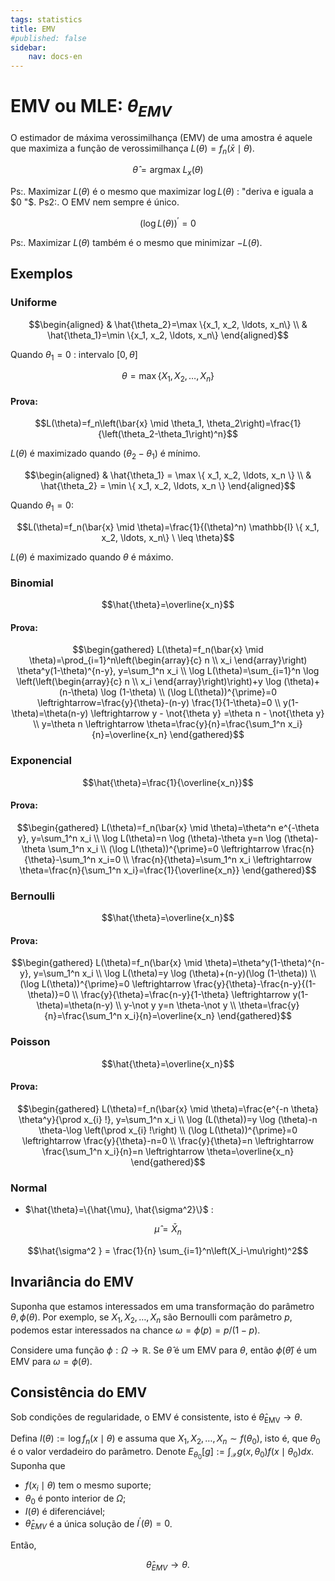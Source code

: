 ```yaml
---
tags: statistics
title: EMV
#published: false
sidebar:
    nav: docs-en
---
```


# EMV ou MLE: $\theta_{E M V}$

O estimador de máxima verossimilhança (EMV) de uma amostra é aquele que maximiza a função de verossimilhança $L(\theta)=f_n(\bar{x} \mid \theta)$.

$$\hat{\theta}=\text{argmax} \; L_x(\theta)$$

Ps:. Maximizar $L(\theta)$ é o mesmo que maximizar $\log L(\theta)$ : "deriva e iguala a $0 "$.
Ps2:. O EMV nem sempre é único.

$$(\log L(\theta))^{\prime}=0$$

Ps:. Maximizar $L(\theta)$ também é o mesmo que minimizar $-L(\theta)$.

## Exemplos

### Uniforme

$$\begin{aligned}
& \hat{\theta_2}=\max \{x_1, x_2, \ldots, x_n\} \\
& \hat{\theta_1}=\min \{x_1, x_2, \ldots, x_n\}
\end{aligned}$$

Quando $\theta_1=0$ : intervalo $[0, \theta]$

$$\theta=\max \{ X_1, X_2, \ldots, X_n \}$$

#### Prova:

$$L(\theta)=f_n\left(\bar{x} \mid \theta_1, \theta_2\right)=\frac{1}{\left(\theta_2-\theta_1\right)^n}$$

$L(\theta)$ é maximizado quando $\left(\theta_2 - \theta_1\right)$ é mínimo.

$$\begin{aligned}
& \hat{\theta_1} = \max \{ x_1, x_2, \ldots, x_n \} \\
& \hat{\theta_2} = \min \{ x_1, x_2, \ldots, x_n \}
\end{aligned}$$

Quando $\theta_1=0$:

$$L(\theta)=f_n(\bar{x} \mid \theta)=\frac{1}{(\theta)^n) \mathbb{I} \{ x_1, x_2, \ldots, x_n\} \ \leq \theta}$$

$L(\theta)$ é maximizado quando $\theta$ é máximo.

### Binomial

$$\hat{\theta}=\overline{x_n}$$

#### Prova:

$$\begin{gathered}
L(\theta)=f_n(\bar{x} \mid \theta)=\prod_{i=1}^n\left(\begin{array}{c}
n \\
x_i
\end{array}\right) \theta^y(1-\theta)^{n-y}, y=\sum_1^n x_i \\
\log L(\theta)=\sum_{i=1}^n \log \left(\left(\begin{array}{c}
n \\
x_i
\end{array}\right)\right)+y \log (\theta)+(n-\theta) \log (1-\theta) \\
(\log L(\theta))^{\prime}=0 \leftrightarrow=\frac{y}{\theta}-(n-y) \frac{1}{1-\theta}=0 \\
y(1-\theta)=\theta(n-y) \leftrightarrow y - \not{\theta y} =\theta n - \not{\theta y} \\
y=\theta n \leftrightarrow \theta=\frac{y}{n}=\frac{\sum_1^n x_i}{n}=\overline{x_n}
\end{gathered}$$

### Exponencial

$$\hat{\theta}=\frac{1}{\overline{x_n}}$$

#### Prova:

$$\begin{gathered}
L(\theta)=f_n(\bar{x} \mid \theta)=\theta^n e^{-\theta y}, y=\sum_1^n x_i \\
\log L(\theta)=n \log (\theta)-\theta y=n \log (\theta)-\theta \sum_1^n x_i \\
(\log L(\theta))^{\prime}=0 \leftrightarrow \frac{n}{\theta}-\sum_1^n x_i=0 \\
\frac{n}{\theta}=\sum_1^n x_i \leftrightarrow \theta=\frac{n}{\sum_1^n x_i}=\frac{1}{\overline{x_n}}
\end{gathered}$$

### Bernoulli

$$\hat{\theta}=\overline{x_n}$$

#### Prova:

$$\begin{gathered}
L(\theta)=f_n(\bar{x} \mid \theta)=\theta^y(1-\theta)^{n-y}, y=\sum_1^n x_i \\
\log L(\theta)=y \log (\theta)+(n-y)(\log (1-\theta)) \\
(\log L(\theta))^{\prime}=0 \leftrightarrow \frac{y}{\theta}-\frac{n-y}{(1-\theta)}=0 \\
\frac{y}{\theta}=\frac{n-y}{1-\theta} \leftrightarrow y(1-\theta)=\theta(n-y) \\
y-\not y y=n \theta-\not y \\
\theta=\frac{y}{n}=\frac{\sum_1^n x_i}{n}=\overline{x_n}
\end{gathered}$$

### Poisson

$$\hat{\theta}=\overline{x_n}$$

#### Prova:

$$\begin{gathered}
L(\theta)=f_n(\bar{x} \mid \theta)=\frac{e^{-n \theta} \theta^y}{\prod x_{i} !}, y=\sum_1^n x_i \\
\log (L(\theta))=y \log (\theta)-n \theta-\log \left(\prod x_{i} !\right) \\
(\log L(\theta))^{\prime}=0 \leftrightarrow \frac{y}{\theta}-n=0 \\
\frac{y}{\theta}=n \leftrightarrow \frac{\sum_1^n x_i}{n}=n \leftrightarrow \theta=\overline{x_n}
\end{gathered}$$

### Normal

- $\hat{\theta}=\{\hat{\mu}, \hat{\sigma^2}\}$ :

$$\hat{\mu} = \bar{X}_n$$

$$\hat{\sigma^2 } = \frac{1}{n} \sum_{i=1}^n\left(X_i-\mu\right)^2$$

## Invariância do EMV

Suponha que estamos interessados em uma transformação do parâmetro $\theta, \phi(\theta)$. Por exemplo, se $X_1, X_2, \ldots, X_n$ são Bernoulli com parâmetro $p$, podemos estar interessados na chance $\omega=\phi(p)=p /(1-p)$.

Considere uma função $\phi: \Omega \rightarrow \mathbb{R}$. Se $\hat{\theta}$ é um EMV para $\theta$, então $\phi(\hat{\theta})$ é um EMV para $\omega=\phi(\theta)$.

## Consistência do EMV

Sob condições de regularidade, o EMV é consistente, isto é $\hat{\theta}_{\mathrm{EMV}} \rightarrow \theta$.

Defina $I(\theta):=\log f_n(x \mid \theta)$ e assuma que $X_1, X_2, \ldots, X_n \sim f\left(\theta_0\right)$, isto é, que $\theta_0$ é o valor verdadeiro do parâmetro. Denote $E_{\theta_0}[g]:=\int_{\mathcal{X}} g\left(x, \theta_0\right) f\left(x \mid \theta_0\right) d x$. Suponha que

- $f\left(x_i \mid \theta\right)$ tem o mesmo suporte;
- $\theta_0$ é ponto interior de $\Omega$;
- $I(\theta)$ é diferenciável;
- $\hat{\theta}_{E M V}$ é a única solução de $I^{\prime}(\theta)=0$.

Então,

$$\hat{\theta}_{E M V} \rightarrow \theta .$$
